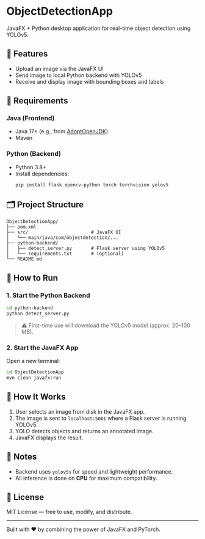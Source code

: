 # ObjectDetectionApp

JavaFX + Python desktop application for real-time object detection using YOLOv5.

## 📸 Features

- Upload an image via the JavaFX UI
- Send image to local Python backend with YOLOv5
- Receive and display image with bounding boxes and labels

## 🧰 Requirements

### Java (Frontend)
- Java 17+ (e.g., from [AdoptOpenJDK](https://adoptium.net/))
- Maven

### Python (Backend)
- Python 3.8+
- Install dependencies:
  ```bash
  pip install flask opencv-python torch torchvision yolov5
  ```

## 🗂 Project Structure

```
ObjectDetectionApp/
├── pom.xml
├── src/                       # JavaFX UI
│   └── main/java/com/objectdetection/...
├── python-backend/
│   ├── detect_server.py       # Flask server using YOLOv5
│   └── requirements.txt       # (optional)
└── README.md
```

## 🚀 How to Run

### 1. Start the Python Backend

```bash
cd python-backend
python detect_server.py
```

> ⚠️ First-time use will download the YOLOv5 model (approx. 20–100 MB).

### 2. Start the JavaFX App

Open a new terminal:

```bash
cd ObjectDetectionApp
mvn clean javafx:run
```

## 🧠 How It Works

1. User selects an image from disk in the JavaFX app.
2. The image is sent to `localhost:5001` where a Flask server is running YOLOv5.
3. YOLO detects objects and returns an annotated image.
4. JavaFX displays the result.

## 🔧 Notes

- Backend uses `yolov5s` for speed and lightweight performance.
- All inference is done on **CPU** for maximum compatibility.

## 📜 License

MIT License — free to use, modify, and distribute.

---

Built with ❤️ by combining the power of JavaFX and PyTorch.